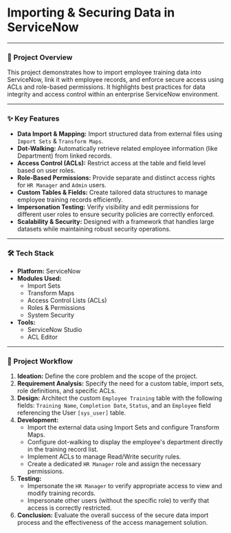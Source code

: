 # Importing & Securing Data in ServiceNow

---

### 📌 Project Overview
This project demonstrates how to import employee training data into ServiceNow, link it with employee records, and enforce secure access using ACLs and role-based permissions. It highlights best practices for data integrity and access control within an enterprise ServiceNow environment.

---

### ✨ Key Features

* **Data Import & Mapping:** Import structured data from external files using `Import Sets` & `Transform Maps`.
* **Dot-Walking:** Automatically retrieve related employee information (like Department) from linked records.
* **Access Control (ACLs):** Restrict access at the table and field level based on user roles.
* **Role-Based Permissions:** Provide separate and distinct access rights for `HR Manager` and `Admin` users.
* **Custom Tables & Fields:** Create tailored data structures to manage employee training records efficiently.
* **Impersonation Testing:** Verify visibility and edit permissions for different user roles to ensure security policies are correctly enforced.
* **Scalability & Security:** Designed with a framework that handles large datasets while maintaining robust security operations.

---

### 🛠️ Tech Stack

* **Platform:** ServiceNow
* **Modules Used:**
    * Import Sets
    * Transform Maps
    * Access Control Lists (ACLs)
    * Roles & Permissions
    * System Security
* **Tools:**
    * ServiceNow Studio
    * ACL Editor

---

### 📂 Project Workflow

1.  **Ideation:** Define the core problem and the scope of the project.
2.  **Requirement Analysis:** Specify the need for a custom table, import sets, role definitions, and specific ACLs.
3.  **Design:** Architect the custom `Employee Training` table with the following fields: `Training Name`, `Completion Date`, `Status`, and an `Employee` field referencing the User `[sys_user]` table.
4.  **Development:**
    * Import the external data using Import Sets and configure Transform Maps.
    * Configure dot-walking to display the employee's department directly in the training record list.
    * Implement ACLs to manage Read/Write security rules.
    * Create a dedicated `HR Manager` role and assign the necessary permissions.
5.  **Testing:**
    * Impersonate the `HR Manager` to verify appropriate access to view and modify training records.
    * Impersonate other users (without the specific role) to verify that access is correctly restricted.
6.  **Conclusion:** Evaluate the overall success of the secure data import process and the effectiveness of the access management solution.

